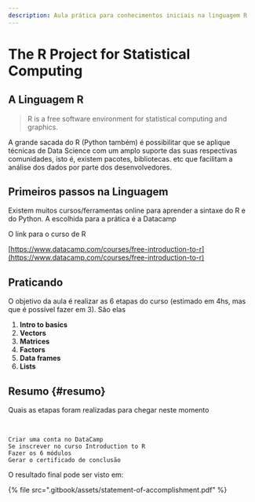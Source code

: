 ```yaml
---
description: Aula prática para conhecimentos iniciais na linguagem R
---
```


# The R Project for Statistical Computing

## A Linguagem R

> R is a free software environment for statistical computing and graphics.

A grande sacada do R \(Python também\) é possibilitar que se aplique técnicas de Data Science com um amplo suporte das suas respectivas comunidades, isto é, existem pacotes, bibliotecas. etc que facilitam a análise dos dados por parte dos desenvolvedores.

## Primeiros passos na Linguagem

Existem muitos cursos/ferramentas online para aprender a sintaxe do R e do Python. A escolhida para a prática é a Datacamp

O link para o curso de R

[https://www.datacamp.com/courses/free-introduction-to-r](https://www.datacamp.com/courses/free-introduction-to-r)

## Praticando

O objetivo da aula é realizar as 6 etapas do curso \(estimado em 4hs, mas que é possível fazer em 3\). São elas

1. **Intro to basics**
2. **Vectors**
3. **Matrices**
4. **Factors**
5. **Data frames**
6. **Lists**

## Resumo {#resumo}

Quais as etapas foram realizadas para chegar neste momento

​

```text
Criar uma conta no DataCamp
Se inscrever no curso Introduction to R
Fazer os 6 módulos
Gerar o certificado de conclusão
```

O resultado final pode ser visto em:

{% file src=".gitbook/assets/statement-of-accomplishment.pdf" %}

